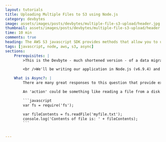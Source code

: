 ```yaml
---
layout: tutorials
title: Uploading Multiple Files to S3 using Node.js
category: devbytes
image: assets/images/posts/devbytes/multiple-file-s3-upload/header.jpg
thumbnail: assets/images/posts/devbytes/multiple-file-s3-upload/header.jpg
time: 10 min
comments: true
heading: The AWS S3 javascript SDK provides methods that allow you to upload files directly to an S3 bucket. Coupling this with the Node Async library will allow you to upload multiple files asynchronously.
tags: [javascript, node, aws, s3, async]
sections:
    Prerequisites: |
        >This is the Devbyte - much shortened version - of a data migration project I developed and wrote about that uses these methods to upload files to s3. Below are my findings from this project on ways you can successfully upload multiple files to s3.

        <br />We'll be writing our application in Node.js (v6.9.4) and using the AWS and Async npm modules so make sure you have these installed.

    What is Async?: |
        There are many great responses to this question that provide explanations and examples of synchronous and asynchronous actions in Node. As this isn't the main focus of this article, I'll cover this briefly here by saying that asynchronous actions, in the context of Node, mean actions that start before the previous action has finished.<br /><br />

        An 'action' could be something like reading a file from a disk and outputting it's contents to the console. If you we're to do something like this:

        ```javascript
        var fs = require('fs');

        var fileContents = fs.readFile('myfile.txt');
        console.log('Contents of file is: ' + fileContents);
        ```


---
```

